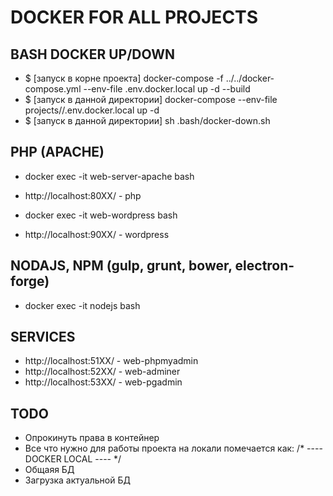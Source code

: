 # DOCKER FOR ALL PROJECTS

## BASH DOCKER UP/DOWN
- $ [запуск в корне проекта] docker-compose -f ../../docker-compose.yml --env-file .env.docker.local up -d --build
- $ [запуск в данной директории] docker-compose --env-file projects/<PROJECT FOLDER NAME>/.env.docker.local up -d
- $ [запуск в данной директории] sh .bash/docker-down.sh

## PHP (APACHE)
- docker exec -it web-server-apache bash
- http://localhost:80XX/ - php

- docker exec -it web-wordpress bash
- http://localhost:90XX/ - wordpress

## NODAJS, NPM (gulp, grunt, bower, electron-forge)
- docker exec -it nodejs bash

## SERVICES
- http://localhost:51XX/ - web-phpmyadmin
- http://localhost:52XX/ - web-adminer
- http://localhost:53XX/ - web-pgadmin

## TODO
- Опрокинуть права в контейнер
- Все что нужно для работы проекта на локали помечается как: /* ---- DOCKER LOCAL ---- */
- Общаяя  БД
- Загрузка актуальной БД